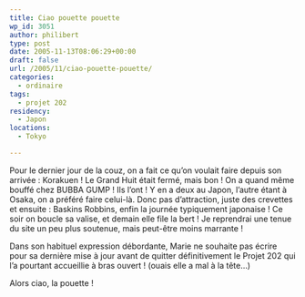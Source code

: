 ```yaml
---
title: Ciao pouette pouette
wp_id: 3051
author: philibert
type: post
date: 2005-11-13T08:06:29+00:00
draft: false
url: /2005/11/ciao-pouette-pouette/
categories:
  - ordinaire
tags:
  - projet 202
residency:
  - Japon
locations:
  - Tokyo

---
```

Pour le dernier jour de la couz, on a fait ce qu&rsquo;on voulait faire depuis son arrivée : Korakuen ! Le Grand Huit était fermé, mais bon ! On a quand même bouffé chez BUBBA GUMP ! Ils l&rsquo;ont ! Y en a deux au Japon, l&rsquo;autre étant à Osaka, on a préféré faire celui-là. Donc pas d&rsquo;attraction, juste des crevettes et ensuite : Baskins Robbins, enfin la journée typiquement japonaise ! Ce soir on boucle sa valise, et demain elle file la bert ! Je reprendrai une tenue du site un peu plus soutenue, mais peut-être moins marrante !

Dans son habituel expression débordante, Marie ne souhaite pas écrire pour sa dernière mise à jour avant de quitter définitivement le Projet 202 qui l&rsquo;a pourtant accueillie à bras ouvert ! (ouais elle a mal à la tête&#8230;)

Alors ciao, la pouette !